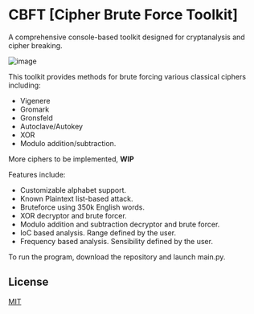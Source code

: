 # CBFT [Cipher Brute Force Toolkit]

A comprehensive console-based toolkit designed for cryptanalysis and cipher breaking.

![image](https://github.com/user-attachments/assets/54d9ef44-f7ed-4cf7-aa2c-185686f1e910)

This toolkit provides methods for brute forcing various classical ciphers including:
- Vigenere
- Gromark
- Gronsfeld
- Autoclave/Autokey
- XOR
- Modulo addition/subtraction.

More ciphers to be implemented, **WIP**

Features include:

- Customizable alphabet support.
- Known Plaintext list-based attack.
- Bruteforce using 350k English words.
- XOR decryptor and brute forcer.
- Modulo addition and subtraction decryptor and brute forcer.
- IoC based analysis. Range defined by the user.
- Frequency based analysis. Sensibility defined by the user.

To run the program, download the repository and launch main.py.

## License

[MIT](https://choosealicense.com/licenses/mit/)
